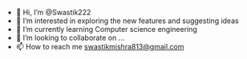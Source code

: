 - 👋 Hi, I’m @Swastik222
- 👀 I’m interested in exploring the new features and suggesting ideas
- 🌱 I’m currently learning Computer science engineering 
- 💞️ I’m looking to collaborate on ...
- 📫 How to reach me swastikmishra813@gmail.com 

<!---
Swastik222/Swastik222 is a ✨ special ✨ repository because its `README.md` (this file) appears on your GitHub profile.
You can click the Preview link to take a look at your changes.
--->
